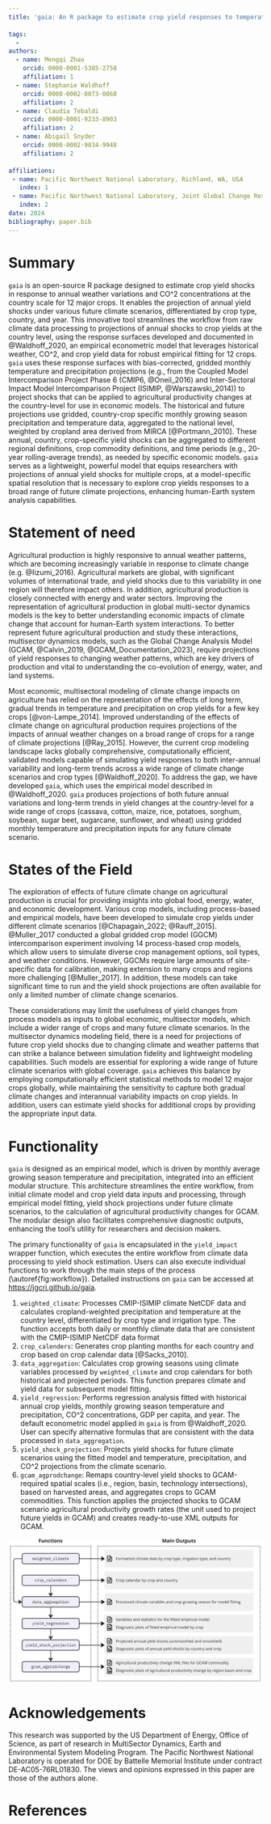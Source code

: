 ```yaml
---
title: 'gaia: An R package to estimate crop yield responses to temperature and precipitation'

tags:
  - 
authors:
  - name: Mengqi Zhao
    orcid: 0000-0001-5385-2758
    affiliation: 1
  - name: Stephanie Waldhoff
    orcid: 0000-0002-8073-0868
    affiliation: 2
  - name: Claudia Tebaldi
    orcid: 0000-0001-9233-8903
    affiliation: 2
  - name: Abigail Snyder
    orcid: 0000-0002-9034-9948
    affiliation: 2

affiliations:
 - name: Pacific Northwest National Laboratory, Richland, WA, USA
   index: 1
 - name: Pacific Northwest National Laboratory, Joint Global Change Research Institute, College Park, MD, USA
   index: 2
date: 2024
bibliography: paper.bib
---
```


# Summary

`gaia` is an open-source R package designed to estimate crop yield shocks in response to annual weather variations and CO^2 concentrations at the country scale for 12 major crops. It enables the projection of annual yield shocks under various future climate scenarios, differentiated by crop type, country, and year. This innovative tool streamlines the workflow from raw climate data processing to projections of annual shocks to crop yields at the country level, using the response surfaces developed and documented in @Waldhoff_2020, an empirical econometric model that leverages historical weather, CO^2, and crop yield data for robust empirical fitting for 12 crops. `gaia` uses these response surfaces with bias-corrected, gridded monthly temperature and precipitation projections (e.g., from the Coupled Model Intercomparison Project Phase 6 (CMIP6, @Oneil_2016) and Inter-Sectoral Impact Model Intercomparison Project (ISIMIP, @Warszawski_2014)) to project shocks that can be applied to agricultural productivity changes at the country-level for use in economic models. The historical and future projections use gridded, country-crop specific monthly growing season precipitation and temperature data, aggregated to the national level, weighted by cropland area derived from MIRCA [@Portmann_2010]. These annual, country, crop-specific yield shocks can be aggregated to different regional definitions, crop commodity definitions, and time periods (e.g., 20-year rolling-average trends), as needed by specific economic models. `gaia` serves as a lightweight, powerful model that equips researchers with projections of annual yield shocks for multiple crops, at a model-specific spatial resolution that is necessary to explore crop yields responses to a broad range of future climate projections, enhancing human-Earth system analysis capabilities.


# Statement of need

Agricultural production is highly responsive to annual weather patterns, which are becoming increasingly variable in response to climate change (e.g. @Iizumi_2016). Agricultural markets are global, with significant volumes of international trade, and yield shocks due to this variability in one region will therefore impact others. In addition, agricultural production is closely connected with energy and water sectors. Improving the representation of agricultural production in global multi-sector dynamics models is the key to better understanding economic impacts of climate change that account for human-Earth system interactions. To better represent future agricultural production and study these interactions, multisector dynamics models, such as the Global Change Analysis Model (GCAM, @Calvin_2019, @GCAM_Documentation_2023), require projections of yield responses to changing weather patterns, which are key drivers of production and vital to understanding the co-evolution of energy, water, and land systems.

Most economic, multisectoral modeling of climate change impacts on agriculture has relied on the representation of the effects of long term, gradual trends in temperature and precipitation on crop yields for a few key crops [@von-Lampe_2014]. Improved understanding of the effects of climate change on agricultural production requires projections of the impacts of annual weather changes on a broad range of crops for a range of climate projections [@Ray_2015]. However, the current crop modeling landscape lacks globally comprehensive, computationally efficient, validated models capable of simulating yield responses to both inter-annual variability and long-term trends across a wide range of climate change scenarios and crop types [@Waldhoff_2020]. To address the gap, we have developed `gaia`, which uses the empirical model described in @Waldhoff_2020. `gaia` produces projections of both future annual variations and long-term trends in yield changes at the country-level for a wide range of crops (cassava, cotton, maize, rice, potatoes, sorghum, soybean, sugar beet, sugarcane, sunflower, and wheat) using gridded monthly temperature and precipitation inputs for any future climate scenario.


# States of the Field

The exploration of effects of future climate change on agricultural production is crucial for providing insights into global food, energy, water, and economic development. Various crop models, including process-based and empirical models, have been developed to simulate crop yields under different climate scenarios [@Chapagain_2022; @Rauff_2015]. @Muller_2017 conducted a global gridded crop model (GGCM) intercomparison experiment involving 14 process-based crop models, which allow users to simulate diverse crop management options, soil types, and weather conditions. However, GGCMs require large amounts of site-specific data for calibration, making extension to many crops and regions more challenging [@Muller_2017]. In addition, these models can take significant time to run and the yield shock projections are often available for only a limited number of climate change scenarios.

These considerations may limit the usefulness of yield changes from process models as inputs to global economic, multisector models, which include a wider range of crops and many future climate scenarios. In the multisector dynamics modeling field, there is a need for projections of future crop yield shocks due to changing climate and weather patterns that can strike a balance between simulation fidelity and lightweight modeling capabilities. Such models are essential for exploring a wide range of future climate scenarios with global coverage. `gaia` achieves this balance by employing computationally efficient statistical methods to model 12 major crops globally, while maintaining the sensitivity to capture both gradual climate changes and interannual variability impacts on crop yields. In addition, users can estimate yield shocks for additional crops by providing the appropriate input data.


# Functionality

`gaia` is designed as an empirical model, which is driven by monthly average growing season temperature and precipitation, integrated into an efficient modular structure. This architecture streamlines the entire workflow, from initial climate model and crop yield data inputs and processing, through empirical model fitting, yield shock projections under future climate scenarios, to the calculation of agricultural productivity changes for GCAM. The modular design also facilitates comprehensive diagnostic outputs, enhancing the tool’s utility for researchers and decision makers.

The primary functionality of `gaia` is encapsulated in the `yield_impact` wrapper function, which executes the entire workflow from climate data processing to yield shock estimation. Users can also execute individual functions to work through the main steps of the process (\autoref{fig:workflow}). Detailed instructions on `gaia` can be accessed at https://jgcri.github.io/gaia.


1. `weighted_climate`: Processes CMIP-ISIMIP climate NetCDF data and calculates cropland-weighted precipitation and temperature at the country level, differentiated by crop type and irrigation type. The function accepts both daily or monthly climate data that are consistent with the CMIP-ISIMIP NetCDF data format
2. `crop_calenders`: Generates crop planting months for each country and crop based on crop calendar data [@Sacks_2010].
3. `data_aggregation`: Calculates crop growing seasons using climate variables processed by `weighted_climate` and crop calendars for both historical and projected periods. This function prepares climate and yield data for subsequent model fitting.
4. `yield_regression`: Performs regression analysis fitted with historical annual crop yields, monthly growing season temperature and precipitation, CO^2 concentrations, GDP per capita, and year. The default econometric model applied in `gaia` is from @Waldhoff_2020. User can specify alternative formulas that are consistent with the data processed in `data_aggregation`.
5. `yield_shock_projection`: Projects yield shocks for future climate scenarios using the fitted model and temperature, precipitation, and CO^2 projections from the climate scenario.
6. `gcam_agprodchange`: Remaps country-level yield shocks to GCAM-required spatial scales (i.e., region, basin, technology intersections), based on harvested areas, and aggregates crops to GCAM commodities. This function applies the projected shocks to GCAM scenario agricultural productivity growth rates (the unit used to project future yields in GCAM) and creates ready-to-use XML outputs for GCAM.


![The gaia workflow showing the functions and the corresponding outputs of modeling crop yield shocks to weather variables using an empirical econometric model. \label{fig:workflow}](workflow.jpg)


# Acknowledgements
This research was supported by the US Department of Energy, Office of Science, as part of research in MultiSector Dynamics, Earth and Environmental System Modeling Program. The Pacific Northwest National Laboratory is operated for DOE by Battelle Memorial Institute under contract DE-AC05-76RL01830. The views and opinions expressed in this paper are those of the authors alone.

# References
